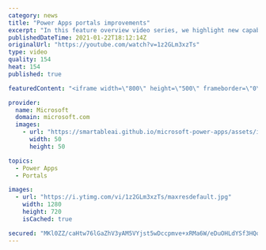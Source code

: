 ```yaml
---
category: news
title: "Power Apps portals improvements"
excerpt: "In this feature overview video series, we highlight new capabilities included in the latest update to Microsoft Power Apps.  Power Apps portals improvements bring new capabilities for makers and developers by providing a new identity management configuration experience with enhanced functionality to"
publishedDateTime: 2021-01-22T18:12:14Z
originalUrl: "https://youtube.com/watch?v=1z2GLm3xzTs"
type: video
quality: 154
heat: 154
published: true

featuredContent: "<iframe width=\"800\" height=\"500\" frameborder=\"0\" src=\"https://www.youtube.com/embed/1z2GLm3xzTs\" allow=\"accelerometer; autoplay; encrypted-media; gyroscope; picture-in-picture\" allowfullscreen></iframe>"

provider:
  name: Microsoft
  domain: microsoft.com
  images:
    - url: "https://smartableai.github.io/microsoft-power-apps/assets/images/organizations/microsoft.com-50x50.jpg"
      width: 50
      height: 50

topics:
  - Power Apps
  - Portals

images:
  - url: "https://i.ytimg.com/vi/1z2GLm3xzTs/maxresdefault.jpg"
    width: 1280
    height: 720
    isCached: true

secured: "MKl0ZZ/caHtw76lGaZhV3yAM5VYjst5wDccpmve+xRMa6W/eDuOHLdYSf3HQofW7UmxJDnxhgj4p3Zqug2v+9IXKpjQ5ughqe772DJJTOvfGq2/XKpigcMDPat7esDisPTEr9oui56ZvoqCtCh4ZPFirqqYEB5U30wFTeeuTRnw3/lnrOYkrS0/GnHxDj+W6h+N0tGtPKOUo8KFnMulRmkE9KQQorOFt226U7Qv0UrDEZDSJLwgtkpUqEhG6Agl0YJX1ca9dDNAt8vAuQQRkjXQ0Bdnv/H+8/eflhusxq5Dh4zW4SB/ZF54J28ERVFKKWCAXeWqO5XDTVkejlTKrSdFwZ1eUpIC2MvxVfOK+AeOk3I8/aIUh/sTKpIVeLwFvHqpQ8sFkIJRIFzFk57lYl4GoEjLDXo4KUGT6tNxPZto=;XKZH8uzUPeCKTRwK3SPCgA=="
---
```


